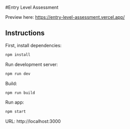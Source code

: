 #Entry Level Assessment

Preview here: https://entry-level-assessment.vercel.app/

## Instructions

First, install dependencies:

```bash
npm install
```

Run development server:

```bash
npm run dev
```

Build:

```bash
npm run build
```

Run app:
```bash
npm start
```

URL: http://localhost:3000